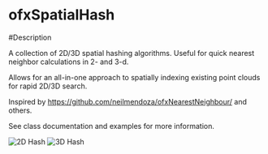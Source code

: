 ofxSpatialHash
==============

#Description

A collection of 2D/3D spatial hashing algorithms.  Useful for quick nearest neighbor calculations in 2- and 3-d.

Allows for an all-in-one approach to spatially indexing existing point clouds for rapid 2D/3D search.

Inspired by https://github.com/neilmendoza/ofxNearestNeighbour/ and others.

See class documentation and examples for more information.

![2D Hash](https://github.com/bakercp/ofxIpVideoGrabber/raw/master/docs/screen_2d.png)
![3D Hash](https://github.com/bakercp/ofxIpVideoGrabber/raw/master/docs/screen_3d.png)
